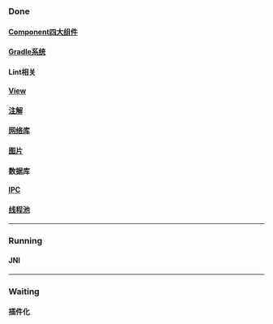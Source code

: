 ### Done

#### [Component四大组件](https://github.com/player1992/Component)

#### [Gradle系统](https://github.com/player1992/Gradle)

#### Lint相关

#### [View](https://github.com/player1992/View)

#### [注解](https://github.com/player1992/Annotation)

#### [网络库](https://github.com/player1992/NetWork)

#### [图片](https://github.com/player1992/Bitmap)	

#### 数据库

#### [IPC](https://github.com/player1992/IPC)

#### [线程池](https://github.com/player1992/Thread)

---

### Running

#### 	JNI

---

### Waiting



#### 	插件化





